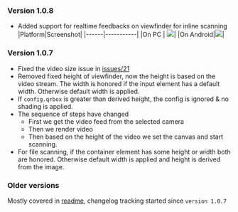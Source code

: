 ### Version 1.0.8
 + Added support for realtime feedbacks on viewfinder for inline scanning
    |Platform|Screenshot|
    |------|-----------|
    |On PC | ![](./assets/screen.gif)|
    |On Android|![](./assets/pixel3.gif)|

### Version 1.0.7
 + Fixed the video size issue in [issues/21](https://github.com/mebjas/html5-qrcode/issues/21)
 + Removed fixed height of viewfinder, now the height is based on the video stream. The width is honored if the input element has a default width. Otherwise default width is applied.
 + If `config.qrbox` is greater than derived height, the config is ignored & no shading is applied.
 + The sequence of steps have changed
    + First we get the video feed from the selected camera
    + Then we render video
    + Then based on the height of the video we set the canvas and start scanning.
 + For file scanning, if the container element has some height or width both are honored. 
    Otherwise default width is applied and height is derived from the image.

### Older versions
Mostly covered in [readme](./README.md), changelog tracking started since `version 1.0.7`